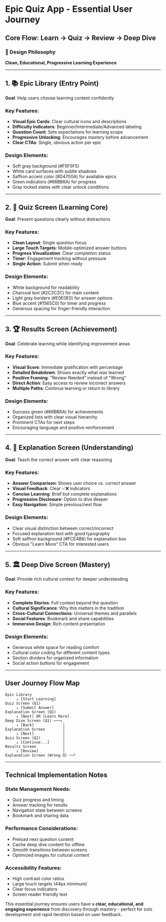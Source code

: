 # Epic Quiz App - Essential User Journey

## Core Flow: Learn → Quiz → Review → Deep Dive

### 🎯 Design Philosophy
**Clean, Educational, Progressive Learning Experience**

---

## 1. 📚 Epic Library (Entry Point)
**Goal**: Help users choose learning content confidently

### Key Features:
- **Visual Epic Cards**: Clear cultural icons and descriptions
- **Difficulty Indicators**: Beginner/Intermediate/Advanced labeling
- **Question Count**: Sets expectations for learning scope
- **Progressive Unlocking**: Encourages mastery before advancement
- **Clear CTAs**: Single, obvious action per epic

### Design Elements:
- Soft gray background (#F5F5F5)
- White card surfaces with subtle shadows
- Saffron accent color (#D4700A) for available epics
- Green indicators (#66BB6A) for progress
- Gray locked states with clear unlock conditions

---

## 2. 🎯 Quiz Screen (Learning Core)
**Goal**: Present questions clearly without distractions

### Key Features:
- **Clean Layout**: Single question focus
- **Large Touch Targets**: Mobile-optimized answer buttons
- **Progress Visualization**: Clear completion status
- **Timer**: Engagement tracking without pressure
- **Single Action**: Submit when ready

### Design Elements:
- White background for readability
- Charcoal text (#2C2C2C) for main content
- Light gray borders (#E0E0E0) for answer options
- Blue accent (#1565C0) for timer and progress
- Generous spacing for finger-friendly interaction

---

## 3. 🏆 Results Screen (Achievement)
**Goal**: Celebrate learning while identifying improvement areas

### Key Features:
- **Visual Score**: Immediate gratification with percentage
- **Detailed Breakdown**: Shows exactly what was learned
- **Positive Framing**: "Review Needed" instead of "Wrong"
- **Direct Action**: Easy access to review incorrect answers
- **Multiple Paths**: Continue learning or return to library

### Design Elements:
- Success green (#66BB6A) for achievements
- Organized lists with clear visual hierarchy
- Prominent CTAs for next steps
- Encouraging language and positive reinforcement

---

## 4. 📖 Explanation Screen (Understanding)
**Goal**: Teach the correct answer with clear reasoning

### Key Features:
- **Answer Comparison**: Shows user choice vs. correct answer
- **Visual Feedback**: Clear ✅❌ indicators
- **Concise Learning**: Brief but complete explanations
- **Progressive Disclosure**: Option to dive deeper
- **Easy Navigation**: Simple previous/next flow

### Design Elements:
- Clear visual distinction between correct/incorrect
- Focused explanation text with good typography
- Soft saffron background (#FCE4B6) for explanation box
- Obvious "Learn More" CTA for interested users

---

## 5. 🏛️ Deep Dive Screen (Mastery)
**Goal**: Provide rich cultural context for deeper understanding

### Key Features:
- **Complete Stories**: Full context beyond the question
- **Cultural Significance**: Why this matters in the tradition
- **Cross-Cultural Connections**: Universal themes and parallels
- **Social Features**: Bookmark and share capabilities
- **Immersive Design**: Rich content presentation

### Design Elements:
- Generous white space for reading comfort
- Cultural color coding for different content types
- Section dividers for organized information
- Social action buttons for engagement

---

## User Journey Flow Map

```
Epic Library
     ↓ [Start Learning]
Quiz Screen (Q1)
     ↓ [Submit Answer]
Explanation Screen (Q1)
     ↓ [Next] OR [Learn More]
Deep Dive Screen (Q1) ←──┐
     ↓ [Back]             │
Explanation Screen        │
     ↓ [Next]             │
Quiz Screen (Q2)          │
     ↓ [Continue...]      │
Results Screen            │
     ↓ [Review]           │
Explanation Screen (Wrong Q) ──┘
```

---

## Technical Implementation Notes

### State Management Needs:
- Quiz progress and timing
- Answer tracking for results
- Navigation state between screens
- Bookmark and sharing data

### Performance Considerations:
- Preload next question content
- Cache deep dive content for offline
- Smooth transitions between screens
- Optimized images for cultural content

### Accessibility Features:
- High contrast color ratios
- Large touch targets (44px minimum)
- Clear focus indicators
- Screen reader friendly text

This essential journey ensures users have a **clear, educational, and engaging experience** from discovery through mastery - perfect for solo development and rapid iteration based on user feedback.